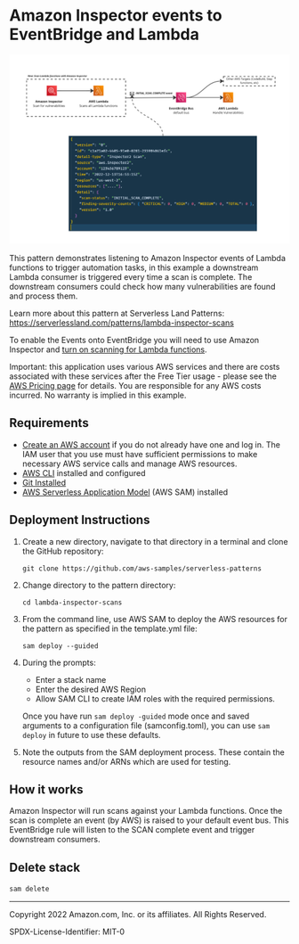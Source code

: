 # Amazon Inspector events to EventBridge and Lambda

![Pipes diagram](./screenshot.png)

This pattern demonstrates listening to Amazon Inspector events of Lambda functions to trigger automation tasks, in this example a downstream Lambda consumer is triggered every time a scan is complete. The downstream consumers could check how many vulnerabilities are found and process them.

Learn more about this pattern at Serverless Land Patterns: https://serverlessland.com/patterns/lambda-inspector-scans

To enable the Events onto EventBridge you will need to use Amazon Inspector and [turn on scanning for Lambda functions](https://aws.amazon.com/blogs/aws/amazon-inspector-now-scans-aws-lambda-functions-for-vulnerabilities/).

Important: this application uses various AWS services and there are costs associated with these services after the Free Tier usage - please see the [AWS Pricing page](https://aws.amazon.com/pricing/) for details. You are responsible for any AWS costs incurred. No warranty is implied in this example.

## Requirements

- [Create an AWS account](https://portal.aws.amazon.com/gp/aws/developer/registration/index.html) if you do not already have one and log in. The IAM user that you use must have sufficient permissions to make necessary AWS service calls and manage AWS resources.
- [AWS CLI](https://docs.aws.amazon.com/cli/latest/userguide/install-cliv2.html) installed and configured
- [Git Installed](https://git-scm.com/book/en/v2/Getting-Started-Installing-Git)
- [AWS Serverless Application Model](https://docs.aws.amazon.com/serverless-application-model/latest/developerguide/serverless-sam-cli-install.html) (AWS SAM) installed

## Deployment Instructions

1. Create a new directory, navigate to that directory in a terminal and clone the GitHub repository:
   ```
   git clone https://github.com/aws-samples/serverless-patterns
   ```
1. Change directory to the pattern directory:
   ```
   cd lambda-inspector-scans
   ```
1. From the command line, use AWS SAM to deploy the AWS resources for the pattern as specified in the template.yml file:
   ```
   sam deploy --guided
   ```
1. During the prompts:

   - Enter a stack name
   - Enter the desired AWS Region
   - Allow SAM CLI to create IAM roles with the required permissions.

   Once you have run `sam deploy -guided` mode once and saved arguments to a configuration file (samconfig.toml), you can use `sam deploy` in future to use these defaults.

1. Note the outputs from the SAM deployment process. These contain the resource names and/or ARNs which are used for testing.

## How it works

Amazon Inspector will run scans against your Lambda functions. Once the scan is complete an event (by AWS) is raised to your default event bus. This EventBridge rule will listen to the SCAN complete event and trigger downstream consumers.

## Delete stack

```bash
sam delete
```

---

Copyright 2022 Amazon.com, Inc. or its affiliates. All Rights Reserved.

SPDX-License-Identifier: MIT-0
